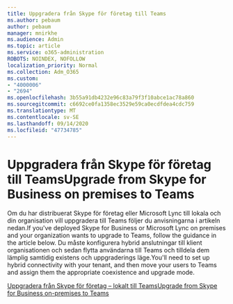 ```yaml
---
title: Uppgradera från Skype för företag till Teams
ms.author: pebaum
author: pebaum
manager: mnirkhe
ms.audience: Admin
ms.topic: article
ms.service: o365-administration
ROBOTS: NOINDEX, NOFOLLOW
localization_priority: Normal
ms.collection: Adm_O365
ms.custom:
- "4000006"
- "2694"
ms.openlocfilehash: 3b55a91db4232e96c83a79f3f10abce1ac78a860
ms.sourcegitcommit: c6692ce0fa1358ec3529e59ca0ecdfdea4cdc759
ms.translationtype: MT
ms.contentlocale: sv-SE
ms.lasthandoff: 09/14/2020
ms.locfileid: "47734785"
---
```

# <a name="upgrade-from-skype-for-business-on-premises-to-teams"></a><span data-ttu-id="4c7f6-102">Uppgradera från Skype för företag till Teams</span><span class="sxs-lookup"><span data-stu-id="4c7f6-102">Upgrade from Skype for Business on premises to Teams</span></span>

<span data-ttu-id="4c7f6-103">Om du har distribuerat Skype för företag eller Microsoft Lync till lokala och din organisation vill uppgradera till Teams följer du anvisningarna i artikeln nedan.</span><span class="sxs-lookup"><span data-stu-id="4c7f6-103">If you've deployed Skype for Business or Microsoft Lync on premises and your organization wants to upgrade to Teams, follow the guidance in the article below.</span></span> <span data-ttu-id="4c7f6-104">Du måste konfigurera hybrid anslutningar till klient organisationen och sedan flytta användarna till Teams och tilldela dem lämplig samtidig existens och uppgraderings läge.</span><span class="sxs-lookup"><span data-stu-id="4c7f6-104">You'll need to set up hybrid connectivity with your tenant, and then move your users to Teams and assign them the appropriate coexistence and upgrade mode.</span></span> 

[<span data-ttu-id="4c7f6-105">Uppgradera från Skype för företag – lokalt till Teams</span><span class="sxs-lookup"><span data-stu-id="4c7f6-105">Upgrade from Skype for Business on-premises to Teams</span></span>](https://docs.microsoft.com/MicrosoftTeams/upgrade-to-teams-execute-skypeforbusinesshybridonprem)

